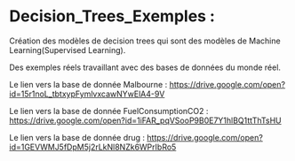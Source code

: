 # Decision_Trees_Exemples : 
Création des modèles de decision trees qui sont des modèles de Machine Learning(Supervised Learning).

Des exemples réels travaillant avec des bases de données du monde réel.

Le lien vers la base de donnée Malbourne : 
https://drive.google.com/open?id=15r1noL_tbtxypFymlvxcawNYwElA4-9V

Le lien vers la base de donnée FuelConsumptionCO2 : 
https://drive.google.com/open?id=1iFAR_pqVSooP9B0E7Y1hlBQ1ttThTsHU

Le lien vers la base de donnée drug : 
https://drive.google.com/open?id=1GEVWMJ5fDpM5j2rLkNl8NZk6WPrIbRo5
